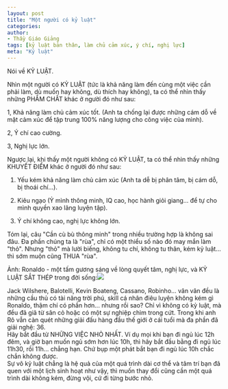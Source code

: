 ```yaml
---
layout: post
title: "Một người có kỷ luật"
categories:
author:
- Thầy Giáo Giảng
tags: [kỷ luật bản thân, làm chủ cảm xúc, ý chí, nghị lực]
meta: "Kỷ luật"
---
```

Nói về KỶ LUẬT.

Nhìn một người có KỶ LUẬT (tức là khả năng làm đến cùng một việc cần phải làm, dù muốn hay không, dù thích hay không), ta có thể nhìn thấy những PHẨM CHẤT khác ở người đó như sau:

1, Khả năng làm chủ cảm xúc tốt. (Anh ta chống lại được những cám dỗ về mặt cảm xúc để tập trung 100% năng lượng cho công việc của mình).

2, Ý chí cao cường.

3, Nghị lực lớn.

Ngược lại, khi thấy một người không có KỶ LUẬT, ta có thể nhìn thấy những KHUYẾT ĐIỂM khác ở người đó như sau:

1. Yếu kém khả năng làm chủ cảm xúc (Anh ta dễ bị phân tâm, bị cám dỗ, bị thoái chí...).

2. Kiêu ngạo (Ỷ mình thông minh, IQ cao, học hành giỏi giang... để tự cho mình quyền xao lãng luyện tập).

3. Ý chí không cao, nghị lực không lớn.

Tóm lại, câu "Cần cù bù thông minh" trong nhiều trường hợp là không sai đâu. Đa phần chúng ta là "rùa", chỉ có một thiểu số nào đó may mắn làm "thỏ". Nhưng "thỏ" mà lười biếng, không tu chí, không tu thân, kém kỷ luật... thì sớm muộn cũng THUA "rùa".

Ảnh: Ronaldo - một tấm gương sáng về lòng quyết tâm, nghị lực, và KỶ LUẬT SẮT THÉP trong đời sống:<img src="https://scontent-hkt1-1.xx.fbcdn.net/v/t39.30808-6/p180x540/240051979_670980530535850_5593074348943445158_n.jpg?_nc_cat=111&ccb=1-5&_nc_sid=730e14&_nc_ohc=khjy0Zd-cigAX-Dsqbc&tn=cWV5WQ3_eqXcSUuX&_nc_ht=scontent-hkt1-1.xx&oh=96ac4f9a494c07db32c5cb34928e9b87&oe=615730E3" /><!--excerpt.s-->
<div class="post-copyright"><div class="content">Jack Wilshere, Balotelli, Kevin Boateng, Cassano, Robinho... vân vân đều là những cầu thủ có tài năng trời phú, skill cá nhân điêu luyện không kém gì Ronaldo, thậm chí có phần hơn... nhưng rồi sao? Chỉ vì không có kỷ luật, mà đều đã giã từ sân cỏ hoặc có một sự nghiệp chìm trong cứt. Trong khi anh Rô vẫn càn quét những giải đấu hàng đầu thế giới ở cái tuổi mà đa phần đã giải nghệ: 36.</div></div>
<div class="post-copyright"><div class="content">Hãy bắt đầu từ NHỮNG VIỆC NHỎ NHẤT.
Ví dụ mọi khi bạn đi ngủ lúc 12h đêm, và giờ bạn muốn ngủ sớm hơn lúc 10h, thì hãy bắt đầu bằng đi ngủ lúc 11h30, rồi 11h... chẳng hạn. Chứ bụp một phát bắt bạn đi ngủ lúc 10h chắc chắn không được.<br />
Sự vô kỷ luật chẳng là hệ quả của một quá trình dài cơ thể và tâm trí bạn đã quen với một lịch sinh hoạt như vậy, thì muốn thay đổi cũng cần một quá trình dài không kém, đừng vội, cứ đi từng bước nhỏ.</div></div>